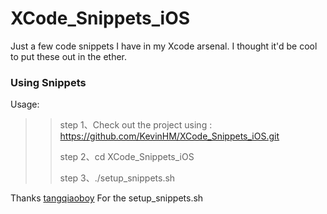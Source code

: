 # XCode_Snippets_iOS
Just a few code snippets I have in my Xcode arsenal. I thought it'd be cool to put these out in the ether.

### Using Snippets

Usage:

>>step 1、Check out the project using : https://github.com/KevinHM/XCode_Snippets_iOS.git
>>
>>step 2、cd XCode_Snippets_iOS
>>
>>step 3、./setup_snippets.sh

Thanks [tangqiaoboy](https://github.com/tangqiaoboy) For the setup_snippets.sh
